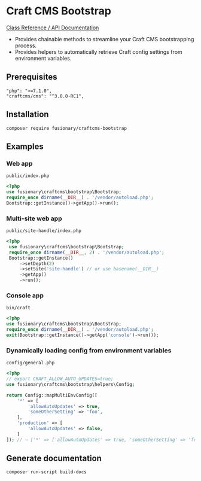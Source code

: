 # Craft CMS Bootstrap

[Class Reference / API Documentation](http://htmlpreview.github.io/?https://github.com/timkelty/craftcms-bootstrap/blob/master/docs/api/index.html)

- Provides chainable methods to streamline your Craft CMS bootstrapping process.
- Provides helpers to automatically retrieve Craft config settings from environment variables.

## Prerequisites

```
"php": ">=7.1.0",
"craftcms/cms": "^3.0.0-RC1",
```

## Installation

```
composer require fusionary/craftcms-bootstrap
```

## Examples

### Web app

`public/index.php`
```php
<?php
use fusionary\craftcms\bootstrap\Bootstrap;
require_once dirname(__DIR__) . '/vendor/autoload.php';
Bootstrap::getInstance()->getApp()->run();
```

### Multi-site web app

`public/site-handle/index.php`
```php
<?php
 use fusionary\craftcms\bootstrap\Bootstrap;
 require_once dirname(__DIR__, 2) . '/vendor/autoload.php';
 Bootstrap::getInstance()
     ->setDepth(2)
     ->setSite('site-handle') // or use basename(__DIR__)
     ->getApp()
     ->run();
```

### Console app

`bin/craft`
```php
<?php
use fusionary\craftcms\bootstrap\Bootstrap;
require_once dirname(__DIR__) . '/vendor/autoload.php';
exit(Bootstrap::getInstance()->getApp('console')->run());
```

### Dynamically loading config from environment variables

`config/general.php`
```php
<?php
// export CRAFT_ALLOW_AUTO_UPDATES=true;
use fusionary\craftcms\bootstrap\helpers\Config;

return Config::mapMultiEnvConfig([
    '*' => [
        'allowAutoUpdates' => true,
        'someOtherSetting' => 'foo',
    ],
    'production' => [
        'allowAutoUpdates' => false,
    ]
]); // → ['*' => ['allowAutoUpdates' => true, 'someOtherSetting' => 'foo'], 'production' => ['allowAutoUpdates' => true]]
```
## Generate documentation

```
composer run-script build-docs
```
